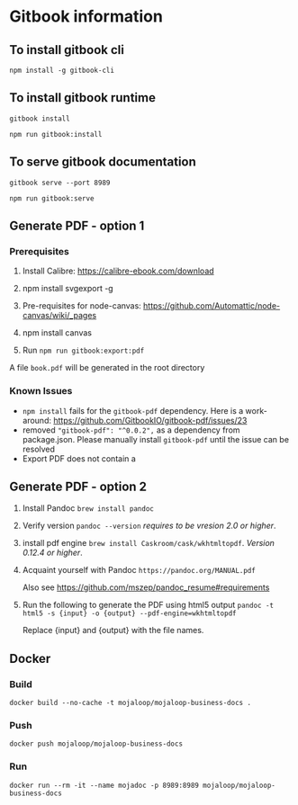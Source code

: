 # Gitbook information

## To install gitbook cli

`npm install -g gitbook-cli`

## To install gitbook runtime

`gitbook install`

`npm run gitbook:install`

## To serve gitbook documentation

`gitbook serve --port 8989`

`npm run gitbook:serve`

## Generate PDF - option 1

### Prerequisites

1. Install Calibre: https://calibre-ebook.com/download

2. npm install svgexport -g

3. Pre-requisites for node-canvas: https://github.com/Automattic/node-canvas/wiki/_pages

4. npm install canvas

5. Run `npm run gitbook:export:pdf`

A file `book.pdf` will be generated in the root directory

### Known Issues

- `npm install` fails for the `gitbook-pdf` dependency. Here is a work-around: https://github.com/GitbookIO/gitbook-pdf/issues/23
- removed `"gitbook-pdf": "^0.0.2",` as a dependency from package.json. Please manually install `gitbook-pdf` until the issue can be resolved
- Export PDF does not contain a 

## Generate PDF - option 2

1. Install Pandoc `brew install pandoc`

2. Verify version `pandoc --version` _requires to be vresion 2.0 or higher_.

3. install pdf engine `brew install Caskroom/cask/wkhtmltopdf`. _Version 0.12.4 or higher_.

4. Acquaint yourself with Pandoc `https://pandoc.org/MANUAL.pdf`

    Also see https://github.com/mszep/pandoc_resume#requirements

5. Run the following to generate the PDF using html5 output `pandoc -t html5 -s {input} -o {output} --pdf-engine=wkhtmltopdf`

    Replace {input} and {output} with the file names.
## Docker

### Build

`docker build --no-cache -t mojaloop/mojaloop-business-docs .`

### Push

`docker push mojaloop/mojaloop-business-docs`

### Run

`docker run --rm -it --name mojadoc -p 8989:8989 mojaloop/mojaloop-business-docs`

